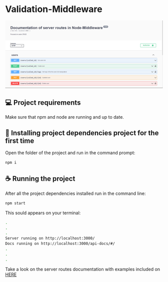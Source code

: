 # Validation-Middleware

<img src="./documentation/base_documentation.png" alt="project base documentation">

## 💻 Project requirements

Make sure that npm and node are running and up to date. 

## 🚀 Installing project dependencies project for the first time

Open the folder of the project and run in the command prompt:

```sh
npm i
```
## ☕ Running the project

After all the project dependencies installed run in the command line:

```sh
npm start
```

This sould appears on your terminal:

```sh
.
.
.
Server running on http://localhost:3000/
Docs running on http://localhost:3000/api-docs/#/
.
.
.
```

Take a look on the server routes documentation with examples included on [HERE](http://localhost:3000/api-docs/#/)
